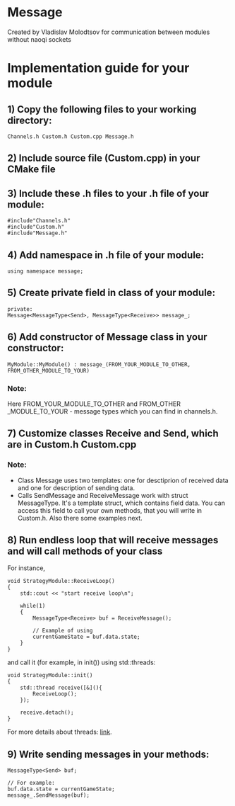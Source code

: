 # Message

Created by Vladislav Molodtsov for communication between modules without naoqi sockets

# Implementation guide for your module

## 1) Copy the following files to your working directory:

```
Channels.h Custom.h Custom.cpp Message.h
```

## 2) Include source file (Custom.cpp) in your CMake file

## 3) Include these .h files to your .h file of your module:

```
#include"Channels.h"
#include"Custom.h"
#include"Message.h"
```
## 4) Add namespace in .h file of your module:

```
using namespace message;
```

## 5) Create private field in class of your module:

```
private:
Message<MessageType<Send>, MessageType<Receive>> message_;
```

## 6) Add constructor of Message class in your constructor:

```
MyModule::MyModule() : message_(FROM_YOUR_MODULE_TO_OTHER, FROM_OTHER_MODULE_TO_YOUR)
```

### Note:
Here FROM\_YOUR\_MODULE\_TO\_OTHER and FROM\_OTHER    \_MODULE\_TO\_YOUR - message types which you can find in channels.h.

## 7) Customize classes Receive and Send, which are in Custom.h Custom.cpp

### Note:
* Class Message uses two templates: one for desctiprion
of received data and one for description of sending data.
* Calls SendMessage and ReceiveMessage work with struct MessageType<T>. It's a template struct, which
contains field data. You can access this field to call your own
methods, that you will write in Custom.h. Also there some examples
next.

## 8) Run endless loop that will receive messages and will call methods of your class

For instance,

```
void StrategyModule::ReceiveLoop()
{
    std::cout << "start receive loop\n";

    while(1)
    {
        MessageType<Receive> buf = ReceiveMessage();

        // Example of using
        currentGameState = buf.data.state;
    }
}
```

and call it (for example, in init()) using std::threads:

```
void StrategyModule::init()
{
    std::thread receive([&](){
        ReceiveLoop();
    });

    receive.detach();
}
```

For more details about threads: [link](//https://en.cppreference.com/w/cpp/thread/thread/detach).

## 9) Write sending messages in your methods:

```
MessageType<Send> buf;

// For example:
buf.data.state = currentGameState;
message_.SendMessage(buf);
```
